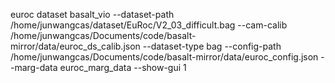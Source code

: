 euroc dataset
basalt_vio --dataset-path /home/junwangcas/dataset/EuRoc/V2_03_difficult.bag --cam-calib /home/junwangcas/Documents/code/basalt-mirror/data/euroc_ds_calib.json --dataset-type bag --config-path /home/junwangcas/Documents/code/basalt-mirror/data/euroc_config.json --marg-data euroc_marg_data --show-gui 1
